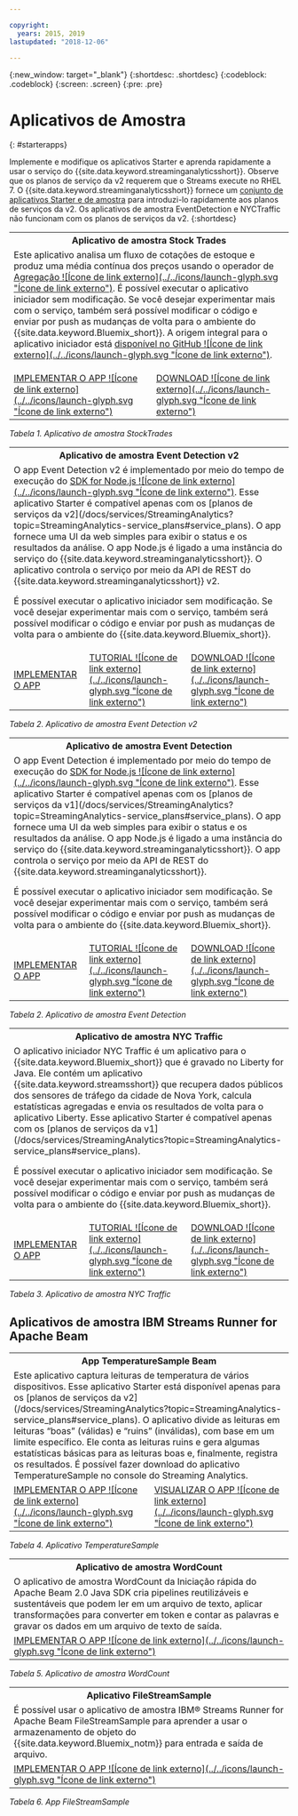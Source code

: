 ```yaml
---

copyright:
  years: 2015, 2019
lastupdated: "2018-12-06"

---
```


<!-- Attribute definitions -->
{:new_window: target="_blank"}
{:shortdesc: .shortdesc}
{:codeblock: .codeblock}
{:screen: .screen}
{:pre: .pre}

# Aplicativos de Amostra
{: #starterapps}

Implemente e modifique os aplicativos Starter e aprenda rapidamente a usar o serviço do {{site.data.keyword.streaminganalyticsshort}}. Observe que os planos de serviço da v2 requerem que o Streams execute no RHEL 7. O {{site.data.keyword.streaminganalyticsshort}} fornece um [conjunto de aplicativos Starter e de amostra](https://developer.ibm.com/streamsdev/docs/starter-sample-apps-v2-plans/) para introduzi-lo rapidamente aos planos de serviços da v2. Os aplicativos de amostra EventDetection e NYCTraffic não funcionam com os planos de serviços da v2.
{:shortdesc}


<table summary="Na primeira linha, essa tabela descreve o aplicativo iniciador do Stock Trades. A tabela inclui na segunda linha:
1. Na primeira coluna, um link para um vídeo sobre como implementar o aplicativo iniciador do Stock Trades. 2. Na segunda coluna, um link para fazer download diretamente do aplicativo iniciador do Stock Trades.
 ">
  <tr>
    <th id="stocktrades" colspan="3">Aplicativo de amostra Stock Trades<br></th>
  </tr>
  <tr>
    <td headers="stocktrades" colspan="3">Este aplicativo analisa um fluxo de cotações de estoque e produz uma média contínua dos preços usando o operador de <a href="https://www.ibm.com/support/knowledgecenter/SSCRJU_4.3.0/com.ibm.streams.toolkits.doc/spldoc/dita/tk$spl/op$spl.relational$Aggregate.html">Agregação ![Ícone de link externo](../../icons/launch-glyph.svg "Ícone de link externo")</a>.
É possível executar o aplicativo iniciador sem modificação. Se você desejar experimentar mais com o serviço, também será possível modificar o código e enviar por push as mudanças de volta para o ambiente do {{site.data.keyword.Bluemix_short}}. A origem integral para o aplicativo iniciador está <a href="https://github.com/IBMStreams/samples/tree/master/QuickStart/TradesApp">disponível no GitHub ![Ícone de link externo](../../icons/launch-glyph.svg "Ícone de link externo")</a>.</p>
</td>
  </tr>
  <tr>
    <td headers="stocktrades"><a href="https://developer.ibm.com/streamsdev/videos/getting-started-streaming-analytics-service-using-trades-starter-application/" target="_blank">IMPLEMENTAR O APP ![Ícone de link externo](../../icons/launch-glyph.svg "Ícone de link externo")</a><br></td>
    <td headers="stocktrades"><a href="https://github.com/IBMStreams/samples/raw/master/QuickStart/TradesApp/starterApp/StockTradesStarterApp.sab" target="_blank">DOWNLOAD ![Ícone de link externo](../../icons/launch-glyph.svg "Ícone de link externo")</a></td>
  </tr>
</table>

*Tabela 1. Aplicativo de amostra StockTrades*


<table summary="Essa tabela descreve, na primeira linha, o aplicativo de amostra Event Detection v2. A tabela inclui na segunda linha:
1. Na primeira coluna, um link para instruções sobre como implementar o aplicativo iniciador Event Detection v2. 2. Na segunda coluna, um link para tutoriais sobre como usar o aplicativo iniciador Event Detection. 3. Na terceira coluna, um link para fazer download diretamente do aplicativo iniciador Event Detection.
">
  <tr>
    <th id="EventDetection2" colspan="3">Aplicativo de amostra Event Detection v2<br></th>
  </tr>
  <tr>
    <td colspan="3" headers="EventDetection2">O app Event Detection v2 é implementado por meio do tempo de execução do <a href="https://{DomainName}/catalog/starters/sdk-for-nodejs/?cm_mmc=dw-_-bluemix-_-ba-bluemix-detect-complex-events-from-data-stream-trs-_-article">SDK for Node.js ![Ícone de link externo](../../icons/launch-glyph.svg "Ícone de link externo")</a>. Esse aplicativo Starter é compatível apenas com os [planos de serviços da v2](/docs/services/StreamingAnalytics?topic=StreamingAnalytics-service_plans#service_plans).
O app fornece uma UI da web simples para exibir o status e os resultados da análise.
O app Node.js é ligado a uma instância do serviço do {{site.data.keyword.streaminganalyticsshort}}. O aplicativo controla o serviço por meio da API de REST do {{site.data.keyword.streaminganalyticsshort}} v2.
<p>É possível executar o aplicativo iniciador sem modificação.
Se você desejar experimentar mais com o serviço, também será possível modificar o código e enviar por push as mudanças de volta para o ambiente do {{site.data.keyword.Bluemix_short}}.</p>
</td>
  </tr>
  <tr>
    <td headers="EventDetection2"><a href="/docs/services/StreamingAnalytics?topic=StreamingAnalytics-starterapps_deploy#starterapps_deploy" target="_blank">IMPLEMENTAR O APP</a><br></td>
    <td headers="EventDetection2"><a href="https://developer.ibm.com/streamsdev/docs/detect-events-with-streams/" target="_blank">TUTORIAL ![Ícone de link externo](../../icons/launch-glyph.svg "Ícone de link externo")</a></td>
    <td headers="EventDetection2"><a href="https://streams-github-samples.mybluemix.net/?get=QuickStart/EventDetectionV2" target="_blank">DOWNLOAD ![Ícone de link externo](../../icons/launch-glyph.svg "Ícone de link externo")</a></td>
  </tr>
</table>

*Tabela 2. Aplicativo de amostra Event Detection v2*
<table summary="Esta tabela descreve, na primeira linha, o aplicativo de amostra Event Detection. A tabela inclui na segunda linha:
1. Na primeira coluna, um link para instruções sobre como implementar o aplicativo iniciador Event Detection. 2. Na segunda coluna, um link para tutoriais sobre como usar o aplicativo iniciador Event Detection. 3. Na terceira coluna, um link para fazer download diretamente do aplicativo iniciador Event Detection.
 ">
  <tr>
    <th id="EventDetection1" colspan="3">Aplicativo de amostra Event Detection<br></th>
  </tr>
  <tr>
    <td headers="EventDetection1" colspan="3">O app Event Detection é implementado por meio do tempo de execução do <a href="https://{DomainName}/catalog/starters/sdk-for-nodejs/?cm_mmc=dw-_-bluemix-_-ba-bluemix-detect-complex-events-from-data-stream-trs-_-article">SDK for Node.js ![Ícone de link externo](../../icons/launch-glyph.svg "Ícone de link externo")</a>.
Esse aplicativo Starter é compatível apenas com os [planos de serviços da v1](/docs/services/StreamingAnalytics?topic=StreamingAnalytics-service_plans#service_plans). O app fornece uma UI da web simples para exibir o status e os resultados da análise.
O app Node.js é ligado a uma instância do serviço do {{site.data.keyword.streaminganalyticsshort}}. O app controla o serviço por meio da API de REST do {{site.data.keyword.streaminganalyticsshort}}.
<p>É possível executar o aplicativo iniciador sem modificação.
Se você desejar experimentar mais com o serviço, também será possível modificar o código e enviar por push as mudanças de volta para o ambiente do {{site.data.keyword.Bluemix_short}}.</p>
</td>
  </tr>
  <tr>
    <td headers="EventDetection1"><a href="/docs/services/StreamingAnalytics?topic=StreamingAnalytics-starterapps_deploy" target="_blank">IMPLEMENTAR O APP</a><br></td>
    <td headers="EventDetection1"><a href="https://developer.ibm.com/streamsdev/docs/detect-events-with-streams/" target="_blank">TUTORIAL ![Ícone de link externo](../../icons/launch-glyph.svg "Ícone de link externo")</a></td>
    <td headers="EventDetection1"><a href="https://streams-github-samples.mybluemix.net/?get=QuickStart/EventDetection" target="_blank">DOWNLOAD ![Ícone de link externo](../../icons/launch-glyph.svg "Ícone de link externo")</a></td>
  </tr>
</table>

*Tabela 2. Aplicativo de amostra Event Detection*

<table summary="Esta tabela descreve, na primeira linha, o aplicativo de amostra New York Traffic. A tabela inclui na segunda linha:
1. Na primeira coluna, um link para instruções sobre como implementar o aplicativo de amostra New York Traffic. 2. Na segunda coluna, um link para tutoriais sobre como usar o aplicativo de amostra New York Traffic. 3. Na terceira coluna, um link para fazer download diretamente do aplicativo de amostra New York Traffic.">
  <tr>
    <th id="NYCTraffic" colspan="3">Aplicativo de amostra NYC Traffic<br></th>
  </tr>
  <tr>
    <td headers="NYCTraffic" colspan="3">O aplicativo iniciador NYC Traffic é um aplicativo para o {{site.data.keyword.Bluemix_short}} que é gravado no Liberty for Java. Ele contém um aplicativo {{site.data.keyword.streamsshort}} que recupera dados públicos dos sensores de tráfego da cidade de Nova York, calcula estatísticas agregadas e envia os resultados de volta para o aplicativo Liberty. Esse aplicativo Starter é compatível apenas com os [planos de serviços da v1](/docs/services/StreamingAnalytics?topic=StreamingAnalytics-service_plans#service_plans).
<p>É possível executar o aplicativo iniciador sem modificação. Se você desejar experimentar mais com o serviço, também será possível modificar o código e enviar por push as mudanças de volta para o ambiente do {{site.data.keyword.Bluemix_short}}.</p>
</td>
  </tr>
  <tr>
    <td headers="NYCTraffic" deploylink><a href="/docs/services/StreamingAnalytics/?topic=StreamingAnalytics-starterapps_deploy" target="_blank">IMPLEMENTAR O APP</a><br></td>
    <td headers="NYCTraffic"><a href="https://developer.ibm.com/streamsdev/docs/bluemix-streaming-analytics-starter-application/" target="_blank">TUTORIAL ![Ícone de link externo](../../icons/launch-glyph.svg "Ícone de link externo")</a></td>
    <td headers="NYCTraffic"><a href="https://streams-github-samples.mybluemix.net/?get=QuickStart/NYCTraffic" target="_blank">DOWNLOAD ![Ícone de link externo](../../icons/launch-glyph.svg "Ícone de link externo")</a></td>
  </tr>
</table>

*Tabela 3. Aplicativo de amostra NYC Traffic*

## Aplicativos de amostra IBM Streams Runner for Apache Beam

<table summary="Essa tabela descreve na primeira linha o aplicativo TemperatureSample Beam. A tabela inclui na segunda linha um link para um tutorial sobre como implementar o aplicativo TemperatureSample Beam.
 ">
  <tr>
    <th id="TemperatureSample" colspan="3">App TemperatureSample Beam<br></th>
  </tr>
  <tr>
    <td headers="TemperatureSample" colspan="3">Este aplicativo captura leituras de temperatura de vários dispositivos. Esse aplicativo Starter está disponível apenas para os [planos de serviços da v2](/docs/services/StreamingAnalytics?topic=StreamingAnalytics-service_plans#service_plans). O aplicativo divide as leituras em leituras “boas” (válidas) e “ruins” (inválidas), com base em um limite específico. Ele conta as leituras ruins e gera algumas estatísticas básicas para as leituras boas e, finalmente, registra os resultados. É possível fazer download do aplicativo TemperatureSample no console do Streaming Analytics.
</td>
  </tr>
  <tr>
    <td headers="TemperatureSample"><a href="http://ibmstreams.github.io/streamsx.documentation/docs/beamrunner/sample/#running-the-temperaturesample-application" target="_blank">IMPLEMENTAR O APP ![Ícone de link externo](../../icons/launch-glyph.svg "Ícone de link externo")</a><br></td>
    <td headers="TemperatureSample"><a href="http://ibmstreams.github.io/streamsx.documentation/docs/beamrunner/sample/#viewing-the-running-application" target="_blank">VISUALIZAR O APP ![Ícone de link externo](../../icons/launch-glyph.svg "Ícone de link externo")</a></td>
  </tr>
</table>

*Tabela 4. Aplicativo TemperatureSample*

<table summary="Esta tabela descreve na primeira linha o aplicativo de amostra WordCount Beam. A tabela inclui na segunda linha um link para um tutorial sobre como implementar o aplicativo de amostra WordCount.
 ">
  <tr>
    <th id="WordCountSample" colspan="3">Aplicativo de amostra WordCount<br></th>
  </tr>
  <tr>
    <td headers="WordCountSample" colspan="3">O aplicativo de amostra WordCount da Iniciação rápida do Apache Beam 2.0 Java SDK cria pipelines reutilizáveis e sustentáveis que podem ler em um arquivo de texto, aplicar transformações para converter em token e contar as palavras e gravar os dados em um arquivo de texto de saída.
</td>
  </tr>
  <tr>
    <td headers="WordCountSample"><a href="http://ibmstreams.github.io/streamsx.documentation/docs/beamrunner/wordcount/" target="_blank">IMPLEMENTAR O APP ![Ícone de link externo](../../icons/launch-glyph.svg "Ícone de link externo")</a><br></td>
  </tr>
</table>

*Tabela 5. Aplicativo de amostra WordCount*

<table summary="Esta tabela descreve, na primeira linha, o aplicativo de amostra FileStreamSample. A tabela inclui na segunda linha um link para um tutorial sobre como implementar o aplicativo FileStreamSample.
 ">
  <tr>
    <th id="FilterStreamSample" colspan="3">Aplicativo FileStreamSample<br></th>
  </tr>
  <tr>
    <td headers="FilterStreamSample" colspan="3">É possível usar o aplicativo de amostra IBM® Streams Runner for Apache Beam FileStreamSample para aprender a usar o armazenamento de objeto do {{site.data.keyword.Bluemix_notm}} para entrada e saída de arquivo.
</td>
  </tr>
  <tr>
    <td headers="FilterStreamSample"><a href="http://ibmstreams.github.io/streamsx.documentation/docs/beamrunner/objstor/" target="_blank">IMPLEMENTAR O APP ![Ícone de link externo](../../icons/launch-glyph.svg "Ícone de link externo")</a><br></td>
  </tr>
</table>

*Tabela 6. App FileStreamSample*
